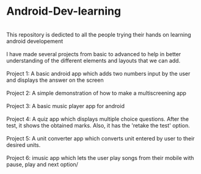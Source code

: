 # Android-Dev-learning
<br> This repository is dedicted to all the people trying their hands on learning android developement</br>
<br> I have made several projects from basic to advanced to help in better understanding of the different elements and layouts that we can add.</br>
<br>Project 1: A basic android app which adds two numbers input by the user and displays the answer on the screen</br>
<br>Project 2: A simple demonstration of how to make a multiscreening app</br>
<br>Project 3: A basic music player app for android </br>
<br>Project 4: A quiz app which displays multiple choice questions. After the test, it shows the obtained marks. Also, it has the 'retake the test' option. </br>
<br>Project 5: A unit converter app which converts unit entered by user to their desired units. </br>
<br>Project 6: imusic app which lets the user play songs from their mobile with pause, play and next option/ </br> 

